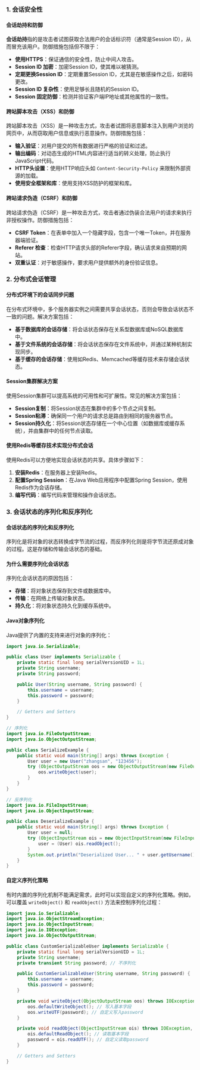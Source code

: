 ### 1. 会话安全性
 
#### 会话劫持和防御

**会话劫持**指的是攻击者试图获取合法用户的会话标识符（通常是Session ID），从而冒充该用户。防御措施包括但不限于：

- **使用HTTPS**：保证通信的安全性，防止中间人攻击。
- **Session ID 加密**：加密Session ID，使其难以被猜测。
- **定期更换Session ID**：定期重置Session ID，尤其是在敏感操作之后，如密码更改。
- **Session ID 复杂性**：使用足够长且随机的Session ID。
- **Session 固定防御**：检测并验证客户端IP地址或其他属性的一致性。

#### 跨站脚本攻击（XSS）和防御

跨站脚本攻击（XSS）是一种攻击方式，攻击者试图将恶意脚本注入到用户浏览的网页中，从而窃取用户信息或执行恶意操作。防御措施包括：

- **输入验证**：对用户提交的所有数据进行严格的验证和过滤。
- **输出编码**：对动态生成的HTML内容进行适当的转义处理，防止执行JavaScript代码。
- **HTTP头设置**：使用HTTP响应头如 `Content-Security-Policy` 来限制外部资源的加载。
- **使用安全框架和库**：使用支持XSS防护的框架和库。

#### 跨站请求伪造（CSRF）和防御

跨站请求伪造（CSRF）是一种攻击方式，攻击者通过伪装合法用户的请求来执行非授权操作。防御措施包括：

- **CSRF Token**：在表单中加入一个隐藏字段，包含一个唯一Token，并在服务器端验证。
- **Referer 检查**：检查HTTP请求头部的Referer字段，确认请求来自预期的网站。
- **双重认证**：对于敏感操作，要求用户提供额外的身份验证信息。

### 2. 分布式会话管理

#### 分布式环境下的会话同步问题

在分布式环境中，多个服务器实例之间需要共享会话状态，否则会导致会话状态不一致的问题。解决方案包括：

- **基于数据库的会话存储**：将会话状态保存在关系型数据库或NoSQL数据库中。
- **基于文件系统的会话存储**：将会话状态保存在文件系统中，并通过某种机制实现同步。
- **基于缓存的会话存储**：使用如Redis、Memcached等缓存技术来存储会话状态。

#### Session集群解决方案

使用Session集群可以提高系统的可用性和可扩展性。常见的解决方案包括：

- **Session复制**：将Session状态在集群中的多个节点之间复制。
- **Session粘滞**：确保同一个用户的请求总是路由到相同的服务器节点。
- **Session持久化**：将Session状态存储在一个中心位置（如数据库或缓存系统），并由集群中的任何节点读取。

#### 使用Redis等缓存技术实现分布式会话

使用Redis可以方便地实现会话状态的共享。具体步骤如下：

1. **安装Redis**：在服务器上安装Redis。
2. **配置Spring Session**：在Java Web应用程序中配置Spring Session，使用Redis作为会话存储。
3. **编写代码**：编写代码来管理和操作会话状态。

### 3. 会话状态的序列化和反序列化

#### 会话状态的序列化和反序列化

序列化是将对象的状态转换成字节流的过程，而反序列化则是将字节流还原成对象的过程。这是存储和传输会话状态的基础。

#### 为什么需要序列化会话状态

序列化会话状态的原因包括：

- **存储**：将对象状态保存到文件或数据库中。
- **传输**：在网络上传输对象状态。
- **持久化**：将对象状态持久化到缓存系统中。

#### Java对象序列化

Java提供了内置的支持来进行对象的序列化：

```java
import java.io.Serializable;

public class User implements Serializable {
    private static final long serialVersionUID = 1L;
    private String username;
    private String password;

    public User(String username, String password) {
        this.username = username;
        this.password = password;
    }

    // Getters and Setters
}

// 序列化
import java.io.FileOutputStream;
import java.io.ObjectOutputStream;

public class SerializeExample {
    public static void main(String[] args) throws Exception {
        User user = new User("zhangsan", "123456");
        try (ObjectOutputStream oos = new ObjectOutputStream(new FileOutputStream("user.ser"))) {
            oos.writeObject(user);
        }
    }
}

// 反序列化
import java.io.FileInputStream;
import java.io.ObjectInputStream;

public class DeserializeExample {
    public static void main(String[] args) throws Exception {
        User user = null;
        try (ObjectInputStream ois = new ObjectInputStream(new FileInputStream("user.ser"))) {
            user = (User) ois.readObject();
        }
        System.out.println("Deserialized User... " + user.getUsername());
    }
}
```

#### 自定义序列化策略

有时内置的序列化机制不能满足需求，此时可以实现自定义的序列化策略。例如，可以覆盖 `writeObject()` 和 `readObject()` 方法来控制序列化过程：

```java
import java.io.Serializable;
import java.io.ObjectStreamException;
import java.io.ObjectInputStream;
import java.io.IOException;
import java.io.ObjectOutputStream;

public class CustomSerializableUser implements Serializable {
    private static final long serialVersionUID = 1L;
    private String username;
    private transient String password; // 不序列化

    public CustomSerializableUser(String username, String password) {
        this.username = username;
        this.password = password;
    }

    private void writeObject(ObjectOutputStream oos) throws IOException {
        oos.defaultWriteObject(); // 写入基本字段
        oos.writeUTF(password); // 自定义写入password
    }

    private void readObject(ObjectInputStream ois) throws IOException, ClassNotFoundException {
        ois.defaultReadObject(); // 读取基本字段
        password = ois.readUTF(); // 自定义读取password
    }

    // Getters and Setters
}
```

